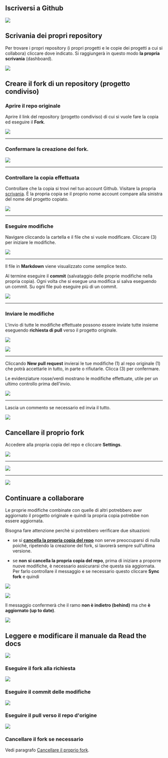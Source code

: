 
## Iscriversi a Github
![](./images/github_signup.png)



## Scrivania dei propri repository

Per trovare i propri repository (i propri progetti e le copie dei progetti a cui si collabora) cliccare dove indicato. Si raggiungerà in questo modo **la propria scrivania** (dashboard).

![](./images/scrivania-github.png)



## Creare il fork di un repository (progetto condiviso)

### Aprire il repo originale

Aprire il link del repository (progetto condiviso) di cui si vuole fare la copia ed eseguire il **Fork**.

![](./images/fork-me.png)

---

### Confermare la creazione del fork.

![](./images/fork-me-2.png)

---

### Controllare la copia effettuata

Controllare che la copia si trovi nel tuo account Github. Visitare la propria [scrivania](#scrivania-dei-propri-repository). È la propria copia se il proprio nome account compare alla sinistra del nome del progetto copiato.

![](./images/fork-mia-copia.png)

---

### Eseguire modifiche

Navigare cliccando la cartella e il file che si vuole modificare. Cliccare (3) per iniziare le modifiche.

![](./images/fork-edit-file.png)

---

Il file in **Markdown** viene visualizzato come semplice testo.

Al termine eseguire il **commit** (salvataggio delle proprie modifiche nella propria copia). Ogni volta che si esegue una modifica si salva eseguendo un commit. Su ogni file può eseguire più di un commit.

![](./images/fork-commit.png)

---

### Inviare le modifiche

L'invio di tutte le modifiche effettuate possono essere inviate tutte insieme eseguendo **richiesta di pull** verso il progetto originale.

![](./images/fork-pull-me.png)

![](./images/fork-pull-me-2.png)

---

Cliccando **New pull request** invierai le tue modifiche (1) al repo originale (1) che potrà accettarle in tutto, in parte o rifiutarle. Clicca (3) per confermare.

Le evidenziature rosse/verdi mostrano le modifiche effettuate, utile per un ultimo controllo prima dell'invio.

![](./images/fork-pull-me-3.png)

---

Lascia un commento se necessario ed invia il tutto.

![](./images/fork-pull-me-4.png)



## Cancellare il proprio fork

Accedere alla propria copia del repo e cliccare **Settings**.

![](./images/delete-repo.png)

---

![](./images/delete-repo-2.png)

---

![](./images/delete-repo-3.png)



## Continuare a collaborare

Le proprie modifiche combinate con quelle di altri potrebbero aver aggiornato il progetto originale e quindi la propria copia potrebbe non essere aggiornata.

Bisogna fare attenzione perchè si potrebbero verificare due situazioni:

* se si **[cancella la propria copia del repo](#cancellare-il-proprio-fork)** non serve preoccuparsi di nulla poichè, ripetendo la creazione del fork, si lavorerà sempre sull'ultima versione.

* se **non si cancella la propria copia del repo**, prima di iniziare a proporre nuove modifiche, è necessario assicurarsi che questa sia aggiornata. Per farlo controllare il messaggio e se necessario questo cliccare **Sync fork** e quindi 

![](./images/sync-fork.png)

![](./images/sync-fork-update.png)

Il messaggio confermerà che il ramo **non è indietro (behind)** ma che **è aggiornato (up to date)**.

![](./images/sync-fork-eseguito.png)



## Leggere e modificare il manuale da Read the docs

![](./images/RDT.png)



### Eseguire il fork alla richiesta

![](./images/fork.png)

### Eseguire il commit delle modifiche
![](./images/commit.png)



### Eseguire il pull verso il repo d'origine

![](./images/pull.png)



### Cancellare il fork se necessario

Vedi paragrafo [Cancellare il proprio fork](#cancellare-il-proprio-fork).

